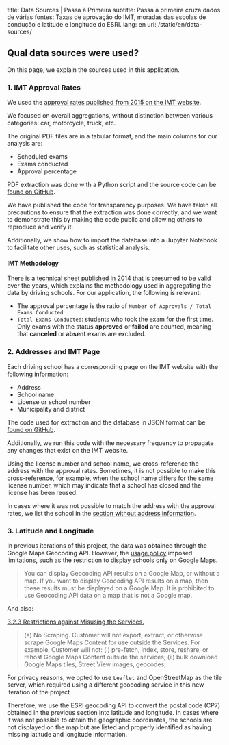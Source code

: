 title: Data Sources | Passa à Primeira
subtitle: Passa à primeira cruza dados de várias fontes: Taxas de aprovação do IMT, moradas das escolas de condução e latitude e longitude do ESRI.
lang: en
uri: /static/en/data-sources/

## Qual data sources were used?

On this page, we explain the sources used in this application.

### 1. IMT Approval Rates

We used the [approval rates published from 2015 on the IMT website](https://www.imt-ip.pt/sites/IMTT/Portugues/EnsinoConducao/taxasdeaprovacao/Paginas/TaxasdeAprovacao.aspx").

We focused on overall aggregations, without distinction between various categories: car, motorcycle, truck, etc.

The original PDF files are in a tabular format, and the main columns for our analysis are:

- Scheduled exams
- Exams conducted
- Approval percentage

PDF extraction was done with a Python script and the source code can be [found on GitHub](https://github.com/codecadre/imt-pass-rates).

We have published the code for transparency purposes. We have taken all precautions to ensure that the extraction was done correctly, and we want to demonstrate this by making the code public and allowing others to reproduce and verify it.

Additionally, we show how to import the database into a Jupyter Notebook to facilitate other uses, such as statistical analysis.

#### IMT Methodology

There is a [technical sheet published in 2014](https://www.imt-ip.pt/sites/IMTT/Portugues/EnsinoConducao/taxasdeaprovacao/Paginas/TaxasdeAprovacao.aspx") that is presumed to be valid over the years, which explains the methodology used in aggregating the data by driving schools. For our application, the following is relevant:
- The approval percentage is the ratio of `Number of Approvals / Total Exams Conducted`
- `Total Exams Conducted`: students who took the exam for the first time. Only exams with the status **approved** or **failed** are counted, meaning that **canceled** or **absent** exams are excluded.

### 2. Addresses and IMT Page

Each driving school has a corresponding page on the IMT website with the following information:

- Address
- School name
- License or school number
- Municipality and district

The code used for extraction and the database in JSON format can be [found on GitHub](https://github.com/codecadre/imt-school-addresses).

Additionally, we run this code with the necessary frequency to propagate any changes that exist on the IMT website.

Using the license number and school name, we cross-reference the address with the approval rates. Sometimes, it is not possible to make this cross-reference, for example, when the school name differs for the same license number, which may indicate that a school has closed and the license has been reused.

In cases where it was not possible to match the address with the approval rates, we list the school in the [section without address information](https://passaprimeira.xyz/distritos-regioes/sem-info/).

### 3. Latitude and Longitude

In previous iterations of this project, the data was obtained through the Google Maps Geocoding API. However, the [usage policy](https://developers.google.com/maps/documentation/geocoding/policies) imposed limitations, such as the restriction to display schools only on Google Maps.

> You can display Geocoding API results on a Google Map, or without a map. If you want to display Geocoding API results on a map, then these results must be displayed on a Google Map. It is prohibited to use Geocoding API data on a map that is not a Google map.

And also:

[3.2.3 Restrictions against Misusing the Services.](https://cloud.google.com/maps-platform/terms/#3.-license.)

> (a) No Scraping. Customer will not export, extract, or otherwise scrape Google Maps Content for use outside the Services. For example, Customer will not: (i) pre-fetch, index, store, reshare, or rehost Google Maps Content outside the services; (ii) bulk download Google Maps tiles, Street View images, geocodes,

For privacy reasons, we opted to use `Leaflet` and OpenStreetMap as the tile server, which required using a different geocoding service in this new iteration of the project.

Therefore, we use the ESRI geocoding API to convert the postal code (CP7) obtained in the previous section into latitude and longitude. In cases where it was not possible to obtain the geographic coordinates, the schools are not displayed on the map but are listed and properly identified as having missing latitude and longitude information.
